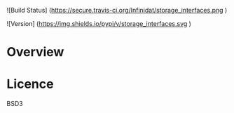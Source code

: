 
![Build Status] (https://secure.travis-ci.org/Infinidat/storage_interfaces.png )

![Version] (https://img.shields.io/pypi/v/storage_interfaces.svg )

Overview
========


Licence
=======

BSD3

